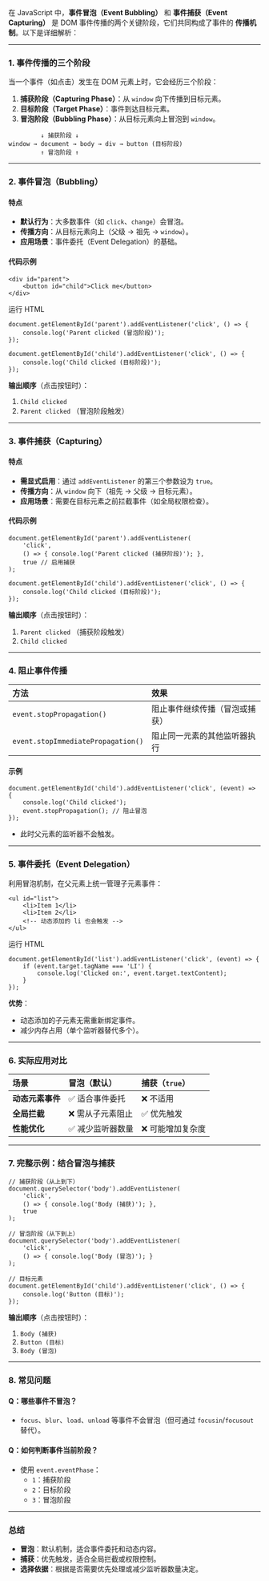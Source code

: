 在 JavaScript 中，**事件冒泡（Event Bubbling）** 和 **事件捕获（Event Capturing）** 是 DOM 事件传播的两个关键阶段，它们共同构成了事件的 **传播机制**。以下是详细解析：

------

### **1. 事件传播的三个阶段**

当一个事件（如点击）发生在 DOM 元素上时，它会经历三个阶段：

1. **捕获阶段（Capturing Phase）**：从 `window` 向下传播到目标元素。
2. **目标阶段（Target Phase）**：事件到达目标元素。
3. **冒泡阶段（Bubbling Phase）**：从目标元素向上冒泡到 `window`。

```
         ↓ 捕获阶段 ↓
window → document → body → div → button (目标阶段)
         ↑ 冒泡阶段 ↑
```

------

### **2. 事件冒泡（Bubbling）**

#### **特点**

- **默认行为**：大多数事件（如 `click`、`change`）会冒泡。
- **传播方向**：从目标元素向上（父级 → 祖先 → `window`）。
- **应用场景**：事件委托（Event Delegation）的基础。

#### **代码示例**

```
<div id="parent">
    <button id="child">Click me</button>
</div>
```



运行 HTML

```
document.getElementById('parent').addEventListener('click', () => {
    console.log('Parent clicked (冒泡阶段)');
});

document.getElementById('child').addEventListener('click', () => {
    console.log('Child clicked (目标阶段)');
});
```

**输出顺序**（点击按钮时）：

1. `Child clicked`
2. `Parent clicked` （冒泡阶段触发）

------

### **3. 事件捕获（Capturing）**

#### **特点**

- **需显式启用**：通过 `addEventListener` 的第三个参数设为 `true`。
- **传播方向**：从 `window` 向下（祖先 → 父级 → 目标元素）。
- **应用场景**：需要在目标元素之前拦截事件（如全局权限检查）。

#### **代码示例**

```
document.getElementById('parent').addEventListener(
    'click', 
    () => { console.log('Parent clicked (捕获阶段)'); },
    true // 启用捕获
);

document.getElementById('child').addEventListener('click', () => {
    console.log('Child clicked (目标阶段)');
});
```

**输出顺序**（点击按钮时）：

1. `Parent clicked` （捕获阶段触发）
2. `Child clicked`

------

### **4. 阻止事件传播**

| 方法                               | 效果                           |
| :--------------------------------- | :----------------------------- |
| `event.stopPropagation()`          | 阻止事件继续传播（冒泡或捕获） |
| `event.stopImmediatePropagation()` | 阻止同一元素的其他监听器执行   |

#### **示例**

```
document.getElementById('child').addEventListener('click', (event) => {
    console.log('Child clicked');
    event.stopPropagation(); // 阻止冒泡
});
```

- 此时父元素的监听器不会触发。

------

### **5. 事件委托（Event Delegation）**

利用冒泡机制，在父元素上统一管理子元素事件：

```
<ul id="list">
    <li>Item 1</li>
    <li>Item 2</li>
    <!-- 动态添加的 li 也会触发 -->
</ul>
```



运行 HTML

```
document.getElementById('list').addEventListener('click', (event) => {
    if (event.target.tagName === 'LI') {
        console.log('Clicked on:', event.target.textContent);
    }
});
```

**优势**：

- 动态添加的子元素无需重新绑定事件。
- 减少内存占用（单个监听器替代多个）。

------

### **6. 实际应用对比**

| 场景             | 冒泡（默认）     | 捕获（`true`）   |
| :--------------- | :--------------- | :--------------- |
| **动态元素事件** | ✅ 适合事件委托   | ❌ 不适用         |
| **全局拦截**     | ❌ 需从子元素阻止 | ✅ 优先触发       |
| **性能优化**     | ✅ 减少监听器数量 | ❌ 可能增加复杂度 |

------

### **7. 完整示例：结合冒泡与捕获**

```
// 捕获阶段（从上到下）
document.querySelector('body').addEventListener(
    'click', 
    () => { console.log('Body (捕获)'); },
    true
);

// 冒泡阶段（从下到上）
document.querySelector('body').addEventListener(
    'click', 
    () => { console.log('Body (冒泡)'); }
);

// 目标元素
document.getElementById('child').addEventListener('click', () => {
    console.log('Button (目标)');
});
```

**输出顺序**（点击按钮时）：

1. `Body (捕获)`
2. `Button (目标)`
3. `Body (冒泡)`

------

### **8. 常见问题**

#### **Q：哪些事件不冒泡？**

- `focus`、`blur`、`load`、`unload` 等事件不会冒泡（但可通过 `focusin`/`focusout` 替代）。

#### **Q：如何判断事件当前阶段？**

- 使用 `event.eventPhase`：
  - `1`：捕获阶段
  - `2`：目标阶段
  - `3`：冒泡阶段

------

### **总结**

- **冒泡**：默认机制，适合事件委托和动态内容。
- **捕获**：优先触发，适合全局拦截或权限控制。
- **选择依据**：根据是否需要优先处理或减少监听器数量决定。

